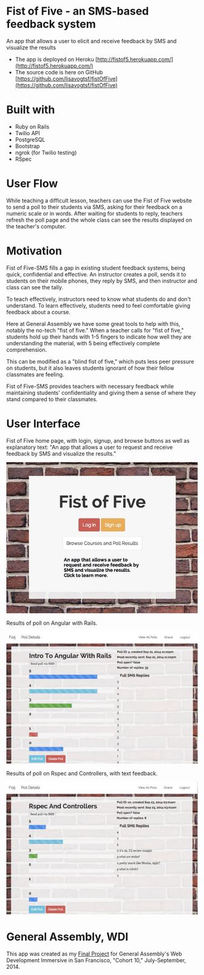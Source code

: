 # Fist of Five - an SMS-based feedback system

An app that allows a user to elicit and receive feedback by SMS and visualize the results

* The app is deployed on Heroku [http://fistof5.herokuapp.com/](http://fistof5.herokuapp.com/)
* The source code is here on GitHub [https://github.com/lisavogtsf/fistOfFive](https://github.com/lisavogtsf/fistOfFive)

# Built with
* Ruby on Rails
* Twilio API
* PostgreSQL
* Bootstrap
* ngrok (for Twilio testing)
* RSpec

# User Flow

While teaching a difficult lesson, teachers can use the Fist of Five website to send a poll to their students via SMS, asking for their feedback on a numeric scale or in words. After waiting for students to reply, teachers refresh the poll page and the whole class can see the results displayed on the teacher's computer.  

# Motivation

Fist of Five-SMS fills a gap in existing student feedback systems, being quick, confidential and effective. An instructor creates a poll, sends it to students on their mobile phones, they reply by SMS, and then instructor and class can see the tally. 

To teach effectively, instructors need to know what students do and don't understand. To learn effectively, students need to feel comfortable giving feedback about a course. 

Here at General Assembly we have some great tools to help with this, notably the no-tech "fist of five." When a teacher calls for "fist of five," students hold up their hands with 1-5 fingers to indicate how well they are understanding the material, with 5 being effectively complete comprehension. 

This can be modified as a "blind fist of five," which puts less peer pressure on students, but it also leaves students ignorant of how their fellow classmates are feeling. 

Fist of Five-SMS provides teachers with necessary feedback while maintaining students' confidentiality and giving them a sense of where they stand compared to their classmates. 

# User Interface
Fist of Five home page, with login, signup, and browse buttons as well as explanatory text: "An app that allows a user to request and receive feedback by SMS and visualize the results."

![Fist of Five home page, with login, signup, and browse buttons. An app that allows a user to request and receive feedback by SMS and visualize the results.](app/assets/images/fo5.jpg "Fist of Five")

Results of poll on Angular with Rails.

![Results of poll on Angular with Rails](app/assets/images/FistOfFiveAngularPoll.jpg "Results of poll on Angular with Rails")

Results of poll on Rspec and Controllers, with text feedback.

![Results of poll on Rspec and Controllers, with verbose feedback.](app/assets/images/FistOfFiveRspecSnap.jpg "Results of poll on Rspec and Controllers, with text feedback")


# General Assembly, WDI
This app was created as my [Final Project](https://github.com/wdi-sf-july/final_project_specs) for General Assembly's Web Development Immersive in San Francisco, "Cohort 10," July-September, 2014.
